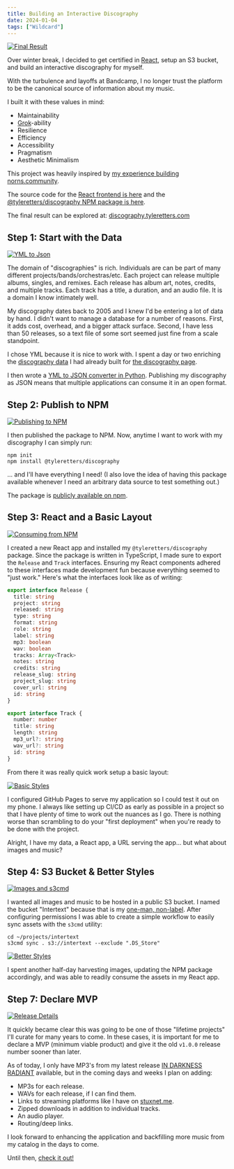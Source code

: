 ```yaml
---
title: Building an Interactive Discography
date: 2024-01-04
tags: ["Wildcard"]
---
```


[![Final Result](/images/discography-00-final.png)](/images/discography-00-final.png)

Over winter break, I decided to get certified in [React](https://react.dev/), setup an S3 bucket, and build an interactive discography for myself.

With the turbulence and layoffs at Bandcamp, I no longer trust the platform to be the canonical source of information about my music.

I built it with these values in mind:

- Maintainability
- [Grok](https://en.wikipedia.org/wiki/Grok)-ability
- Resilience
- Efficiency
- Accessibility
- Pragmatism
- Aesthetic Minimalism

This project was heavily inspired by [my experience building norns.community](/2023/05/27/rebuilding-norns-community/).

The source code for the [React frontend is here](https://github.com/tyleretters/discography-frontend) and the [@tyleretters/discography NPM package is here](https://github.com/tyleretters/discography).

The final result can be explored at: [discography.tyleretters.com](https://discography.tyleretters.com)

## Step 1: Start with the Data

[![YML to Json](/images/discography-01-yml-to-json.png)](/images/discography-01-yml-to-json.png)

The domain of "discographies" is rich. Individuals are can be part of many different projects/bands/orchestras/etc. Each project can release multiple albums, singles, and remixes. Each release has album art, notes, credits, and multiple tracks. Each track has a title, a duration, and an audio file. It is a domain I know intimately well.

My discography dates back to 2005 and I knew I'd be entering a lot of data by hand. I didn't want to manage a database for a number of reasons. First, it adds cost, overhead, and a bigger attack surface. Second, I have less than 50 releases, so a text file of some sort seemed just fine from a scale standpoint.

I chose YML because it is nice to work with. I spent a day or two enriching the [discography data](https://github.com/tyleretters/nor.the-rn.info/blob/main/_data/discography.yml) I had already built for [the discography page](https://nor.the-rn.info/discography).

I then wrote a [YML to JSON converter in Python](https://github.com/tyleretters/discography/blob/main/src/convert.py). Publishing my discography as JSON means that multiple applications can consume it in an open format.

## Step 2: Publish to NPM

[![Publishing to NPM](/images/discography-02-npm.png)](/images/discography-02-npm.png)

I then published the package to NPM. Now, anytime I want to work with my discography I can simply run:

```
npm init
npm install @tyleretters/discography
```

... and I'll have everything I need! (I also love the idea of having this package available whenever I need an arbitrary data source to test something out.)

The package is [publicly available on npm](https://www.npmjs.com/package/@tyleretters/discography).

## Step 3: React and a Basic Layout

[![Consuming from NPM](/images/discography-03-consume.png)](/images/discography-03-consume.png)

I created a new React app and installed my `@tyleretters/discography` package. Since the package is written in TypeScript, I made sure to export the `Release` and `Track` interfaces. Ensuring my React components adhered to these interfaces made development fun because everything seemed to "just work." Here's what the interfaces look like as of writing:

```typescript
export interface Release {
  title: string
  project: string
  released: string
  type: string
  format: string
  role: string
  label: string
  mp3: boolean
  wav: boolean
  tracks: Array<Track>
  notes: string
  credits: string
  release_slug: string
  project_slug: string
  cover_url: string
  id: string
}

export interface Track {
  number: number
  title: string
  length: string
  mp3_url?: string
  wav_url?: string
  id: string
}
```

From there it was really quick work setup a basic layout:

[![Basic Styles](/images/discography-04-basic-styles.png)](/images/discography-04-basic-styles.png)

I configured GitHub Pages to serve my application so I could test it out on my phone. I always like setting up CI/CD as early as possible in a project so that I have plenty of time to work out the nuances as I go. There is nothing worse than scrambling to do your "first deployment" when you're ready to be done with the project.

Alright, I have my data, a React app, a URL serving the app... but what about images and music?

## Step 4: S3 Bucket & Better Styles

[![Images and s3cmd](/images/discography-05-images-s3cmd.png)](/images/discography-05-images-s3cmd.png)

I wanted all images and music to be hosted in a public S3 bucket. I named the bucket "Intertext" because that is my [one-man, non-label](https://intertext.bandcamp.com). After configuring permissions I was able to create a simple workflow to easily sync assets with the `s3cmd` utility:

```shell
cd ~/projects/intertext
s3cmd sync . s3://intertext --exclude ".DS_Store"
```

[![Better Styles](/images/discography-06-better-styles.png)](/images/discography-06-better-styles.png)

I spent another half-day harvesting images, updating the NPM package accordingly, and was able to readily consume the assets in my React app.

## Step 7: Declare MVP

[![Release Details](/images/discography-08-mvp.png)](/images/discography-08-mvp.png)

It quickly became clear this was going to be one of those "lifetime projects" I'll curate for many years to come. In these cases, it is important for me to declare a MVP (minimum viable product) and give it the old `v1.0.0` release number sooner than later.

As of today, I only have MP3's from my latest release [IN DARKNESS RADIANT](https://stuxnet.bandcamp.com/album/in-darkness-radiant) available, but in the coming days and weeks I plan on adding:

- MP3s for each release.
- WAVs for each release, if I can find them.
- Links to streaming platforms like I have on [stuxnet.me](https://stuxnet.me).
- Zipped downloads in addition to individual tracks.
- An audio player.
- Routing/deep links.

I look forward to enhancing the application and backfilling more music from my catalog in the days to come.

Until then, [check it out!](https://discography.tyleretters.com)
